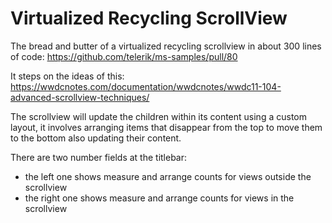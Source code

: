 # Virtualized Recycling ScrollView
The bread and butter of a virtualized recycling scrollview in about 300 lines of code:
https://github.com/telerik/ms-samples/pull/80

It steps on the ideas of this:
https://wwdcnotes.com/documentation/wwdcnotes/wwdc11-104-advanced-scrollview-techniques/

The scrollview will update the children within its content using a custom layout, it involves arranging items that disappear from the top to move them to the bottom also updating their content.

There are two number fields at the titlebar:
 - the left one shows measure and arrange counts for views outside the scrollview
 - the right one shows measure and arrange counts for views in the scrollview

